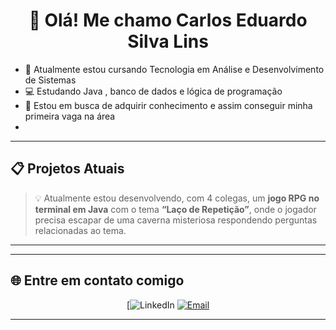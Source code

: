<h1 align="center">👋 Olá! Me chamo Carlos Eduardo Silva Lins</strong></h1>

- 📒 Atualmente estou cursando Tecnologia em Análise e Desenvolvimento de Sistemas
- 💻 Estudando Java , banco de dados e lógica de programação
- 🎯 Estou em busca de adquirir conhecimento e assim conseguir minha primeira vaga na área
- 
<div>
</div>

---

## 📋 Projetos Atuais
> 💡 Atualmente estou desenvolvendo, com 4 colegas, um **jogo RPG no terminal em Java** com o tema **“Laço de Repetição”**, onde o jogador precisa escapar de uma caverna misteriosa respondendo perguntas relacionadas ao tema.

---
---

## 🌐 Entre em contato comigo
<div align="center">

[![LinkedIn](https://img.shields.io/badge/https://www.linkedin.com/in/carlos-eduardo-silva-lins-85534a25b/)
[![Email](https://img.shields.io/badge/Email-carloseslins.contato%40gmail.com-red?style=for-the-badge&logo=gmail)](mailto:carloseslins.contato@gmail.com)


</div>

---
